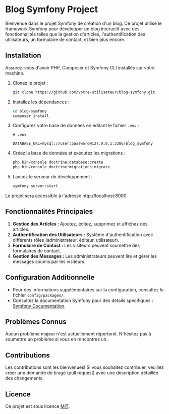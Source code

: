 # Blog Symfony Project

Bienvenue dans le projet Symfony de création d'un blog. Ce projet utilise le framework Symfony pour développer un blog interactif avec des fonctionnalités telles que la gestion d'articles, l'authentification des utilisateurs, un formulaire de contact, et bien plus encore.

## Installation

Assurez-vous d'avoir PHP, Composer et Symfony CLI installés sur votre machine.

1. Clonez le projet :

    ```bash
    git clone https://github.com/votre-utilisateur/blog-symfony.git
    ```

2. Installez les dépendances :

    ```bash
    cd blog-symfony
    composer install
    ```

3. Configurez votre base de données en éditant le fichier `.env` :

    ```env
    # .env

    DATABASE_URL=mysql://user:password@127.0.0.1:3306/blog_symfony
    ```

4. Créez la base de données et exécutez les migrations :

    ```bash
    php bin/console doctrine:database:create
    php bin/console doctrine:migrations:migrate
    ```

5. Lancez le serveur de développement :

    ```bash
    symfony server:start
    ```

Le projet sera accessible à l'adresse http://localhost:8000.

## Fonctionnalités Principales

1. **Gestion des Articles :** Ajoutez, éditez, supprimez et affichez des articles.
2. **Authentification des Utilisateurs :** Système d'authentification avec différents rôles (administrateur, éditeur, utilisateur).
3. **Formulaire de Contact :** Les visiteurs peuvent soumettre des formulaires de contact.
4. **Gestion des Messages :** Les administrateurs peuvent lire et gérer les messages soumis par les visiteurs.

## Configuration Additionnelle

- Pour des informations supplémentaires sur la configuration, consultez le fichier `config/packages/`.
- Consultez la documentation Symfony pour des détails spécifiques : [Symfony Documentation](https://symfony.com/doc/current/index.html).

## Problèmes Connus

Aucun problème majeur n'est actuellement répertorié. N'hésitez pas à soumettre un problème si vous en rencontrez un.

## Contributions

Les contributions sont les bienvenues! Si vous souhaitez contribuer, veuillez créer une demande de tirage (pull request) avec une description détaillée des changements.

## Licence

Ce projet est sous licence [MIT](LICENSE).


